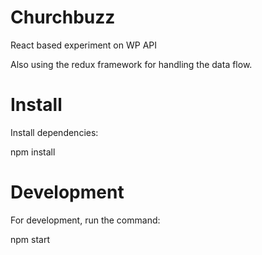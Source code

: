 # Churchbuzz
React based experiment on WP API 

Also using the redux framework for handling the data flow. 

# Install
Install dependencies:

npm install

# Development
For development, run the command:

npm start


